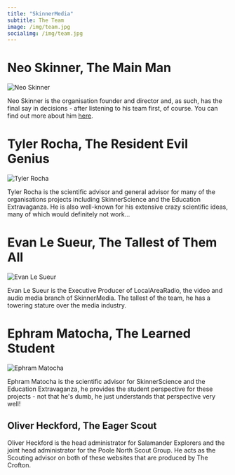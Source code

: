 ```yaml
---
title: "SkinnerMedia"
subtitle: The Team
image: /img/team.jpg
socialimg: /img/team.jpg
---
```


# Neo Skinner, The Main Man

![Neo Skinner](/img/neo.jpg)

Neo Skinner is the organisation founder and director and, as such, has the final say in decisions - after listening to his team first, of course. You can find out more about him [here](https://neoski.tk/about/).

# Tyler Rocha, The Resident Evil Genius

![Tyler Rocha](/img/tyler.png)

Tyler Rocha is the scientific advisor and general advisor for many of the organisations projects including SkinnerScience and the Education Extravaganza. He is also well-known for his extensive crazy scientific ideas, many of which would definitely not work...

# Evan Le Sueur, The Tallest of Them All

![Evan Le Sueur](/img/evan.jpg)

Evan Le Sueur is the Executive Producer of LocalAreaRadio, the video and audio media branch of SkinnerMedia. The tallest of the team, he has a towering stature over the media industry.

# Ephram Matocha, The Learned Student

![Ephram Matocha](/img/ephram.jpg)

Ephram Matocha is the scientific advisor for SkinnerScience and the Education Extravaganza, he provides the student perspective for these projects - not that he's dumb, he just understands that perspective very well!

## Oliver Heckford, The Eager Scout

Oliver Heckford is the head administrator for Salamander Explorers and the joint head administrator for the Poole North Scout Group. He acts as the Scouting advisor on both of these websites that are produced by The Crofton.
